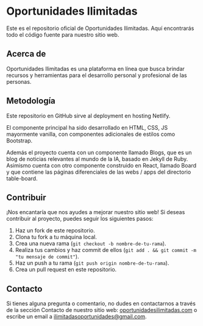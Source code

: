 # Oportunidades Ilimitadas

Este es el repositorio oficial de Oportunidades Ilimitadas. Aquí encontrarás todo el código fuente para nuestro sitio web.

## Acerca de

Oportunidades Ilimitadas es una plataforma en línea que busca brindar recursos y herramientas para el desarrollo personal y profesional de las personas.

## Metodología

Este repositorio en GitHub sirve al deployment en hosting Netlify.

El componente principal ha sido desarrollado en HTML, CSS, JS mayormente vanilla, con componentes adicionales de estilos como Bootstrap.

Además el proyecto cuenta con un componente llamado Blogs, que es un blog de noticias relevantes al mundo de la IA, basado en Jekyll de Ruby. Asimismo cuenta con otro componente construido en React, llamado Board y que contiene las páginas diferenciales de las webs / apps del directorio table-board.

## Contribuir

¡Nos encantaría que nos ayudes a mejorar nuestro sitio web! Si deseas contribuir al proyecto, puedes seguir los siguientes pasos:

1. Haz un fork de este repositorio.
2. Clona tu fork a tu máquina local.
3. Crea una nueva rama (`git checkout -b nombre-de-tu-rama`).
4. Realiza tus cambios y haz commit de ellos (`git add . && git commit -m "tu mensaje de commit"`).
5. Haz un push a tu rama (`git push origin nombre-de-tu-rama`).
6. Crea un pull request en este repositorio.

## Contacto

Si tienes alguna pregunta o comentario, no dudes en contactarnos a través de la sección Contacto de nuestro sitio web: [oportunidadesilimitadas.com](https://oportunidadesilimitadas.com) o escribe un email a ilimitadasoportunidades@gmail.com.